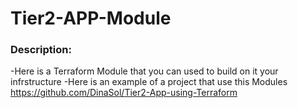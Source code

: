 # Tier2-APP-Module
  ### Description:
  -Here is a Terraform Module that you can used to build on it your infrstructure
  -Here is an example of a project that use this Modules https://github.com/DinaSol/Tier2-App-using-Terraform
